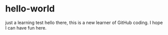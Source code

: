 # hello-world
just a learning test
hello there, this is a new learner of GitHub coding. I hope I can have fun here.
